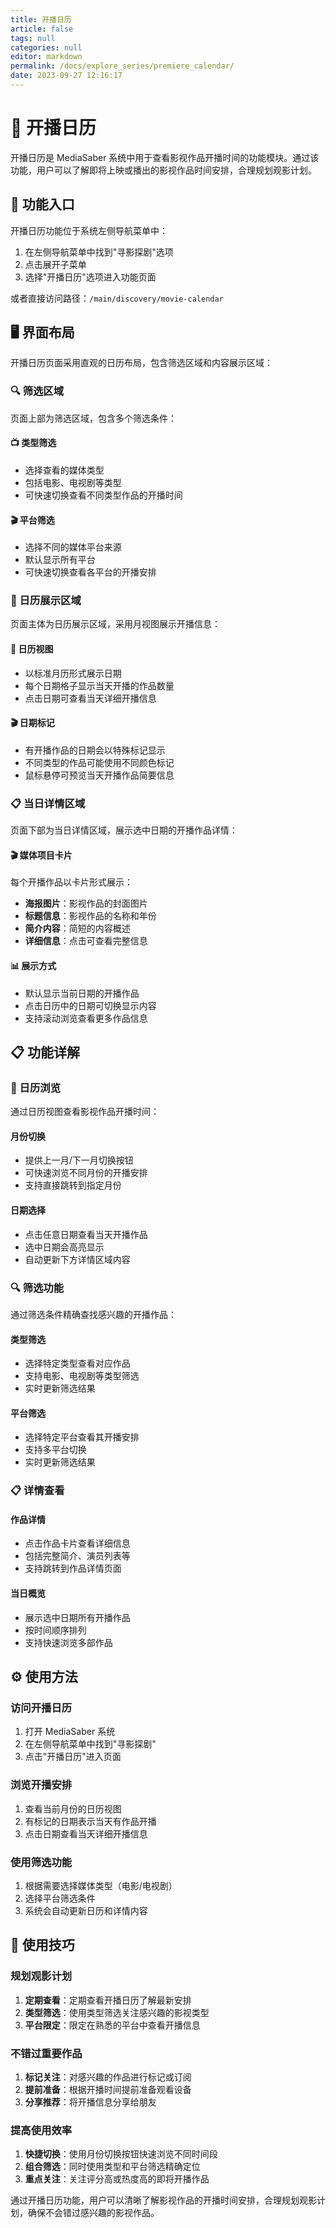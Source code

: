 ```yaml
---
title: 开播日历
article: false
tags: null
categories: null
editor: markdown
permalink: /docs/explore_series/premiere_calendar/
date: 2023-09-27 12:16:17
---
```


# 📅 开播日历

开播日历是 MediaSaber 系统中用于查看影视作品开播时间的功能模块。通过该功能，用户可以了解即将上映或播出的影视作品时间安排，合理规划观影计划。

## 🚪 功能入口

开播日历功能位于系统左侧导航菜单中：

1. 在左侧导航菜单中找到"寻影探剧"选项
2. 点击展开子菜单
3. 选择"开播日历"选项进入功能页面

或者直接访问路径：`/main/discovery/movie-calendar`

## 🖥️ 界面布局

开播日历页面采用直观的日历布局，包含筛选区域和内容展示区域：

### 🔍 筛选区域

页面上部为筛选区域，包含多个筛选条件：

#### 📺 类型筛选

- 选择查看的媒体类型
- 包括电影、电视剧等类型
- 可快速切换查看不同类型作品的开播时间

#### 🎬 平台筛选

- 选择不同的媒体平台来源
- 默认显示所有平台
- 可快速切换查看各平台的开播安排

### 📅 日历展示区域

页面主体为日历展示区域，采用月视图展示开播信息：

#### 📆 日历视图

- 以标准月历形式展示日期
- 每个日期格子显示当天开播的作品数量
- 点击日期可查看当天详细开播信息

#### 🎬 日期标记

- 有开播作品的日期会以特殊标记显示
- 不同类型的作品可能使用不同颜色标记
- 鼠标悬停可预览当天开播作品简要信息

### 📋 当日详情区域

页面下部为当日详情区域，展示选中日期的开播作品详情：

#### 🎬 媒体项目卡片

每个开播作品以卡片形式展示：

- **海报图片**：影视作品的封面图片
- **标题信息**：影视作品的名称和年份
- **简介内容**：简短的内容概述
- **详细信息**：点击可查看完整信息

#### 📊 展示方式

- 默认显示当前日期的开播作品
- 点击日历中的日期可切换显示内容
- 支持滚动浏览查看更多作品信息

## 📋 功能详解

### 📅 日历浏览

通过日历视图查看影视作品开播时间：

#### 月份切换

- 提供上一月/下一月切换按钮
- 可快速浏览不同月份的开播安排
- 支持直接跳转到指定月份

#### 日期选择

- 点击任意日期查看当天开播作品
- 选中日期会高亮显示
- 自动更新下方详情区域内容

### 🔍 筛选功能

通过筛选条件精确查找感兴趣的开播作品：

#### 类型筛选

- 选择特定类型查看对应作品
- 支持电影、电视剧等类型筛选
- 实时更新筛选结果

#### 平台筛选

- 选择特定平台查看其开播安排
- 支持多平台切换
- 实时更新筛选结果

### 📋 详情查看

#### 作品详情

- 点击作品卡片查看详细信息
- 包括完整简介、演员列表等
- 支持跳转到作品详情页面

#### 当日概览

- 展示选中日期所有开播作品
- 按时间顺序排列
- 支持快速浏览多部作品

## ⚙️ 使用方法

### 访问开播日历

1. 打开 MediaSaber 系统
2. 在左侧导航菜单中找到"寻影探剧"
3. 点击"开播日历"进入页面

### 浏览开播安排

1. 查看当前月份的日历视图
2. 有标记的日期表示当天有作品开播
3. 点击日期查看当天详细开播信息

### 使用筛选功能

1. 根据需要选择媒体类型（电影/电视剧）
2. 选择平台筛选条件
3. 系统会自动更新日历和详情内容

## 🎯 使用技巧

### 规划观影计划

1. **定期查看**：定期查看开播日历了解最新安排
2. **类型筛选**：使用类型筛选关注感兴趣的影视类型
3. **平台限定**：限定在熟悉的平台中查看开播信息

### 不错过重要作品

1. **标记关注**：对感兴趣的作品进行标记或订阅
2. **提前准备**：根据开播时间提前准备观看设备
3. **分享推荐**：将开播信息分享给朋友

### 提高使用效率

1. **快捷切换**：使用月份切换按钮快速浏览不同时间段
2. **组合筛选**：同时使用类型和平台筛选精确定位
3. **重点关注**：关注评分高或热度高的即将开播作品

通过开播日历功能，用户可以清晰了解影视作品的开播时间安排，合理规划观影计划，确保不会错过感兴趣的影视作品。